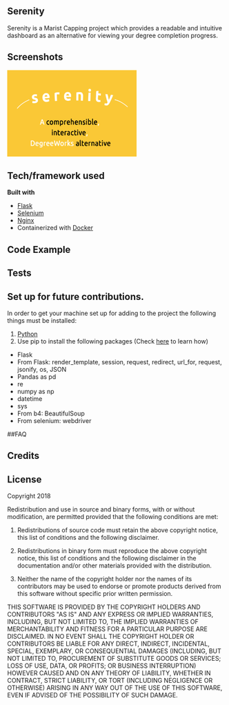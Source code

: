 ## Serenity
Serenity is a Marist Capping project which provides a readable and intuitive dashboard
as an alternative for viewing your degree completion progress.



## Screenshots
<!-- ![Alt text](/static/img/serenityLogoScreenshot.png =100x100) -->
<img src="/static/img/serenityLogoScreenshot.png" alt="Serenity Logo" width="300" height="200"/>

## Tech/framework used
<b>Built with</b>
- [Flask](http://flask.pocoo.org)
- [Selenium](https://selenium-python.readthedocs.io)
- [Nginx](https://nginx.org/en/)
- Containerized with [Docker](https://www.docker.com)



## Code Example



## Tests


## Set up for future contributions.
In order to get your machine set up for adding to the project the following things must be installed:
1. [Python](https://www.python.org/downloads/)
2. Use pip to install the following packages (Check [here](https://packaging.python.org/tutorials/installing-packages/) to learn how)
- Flask
- From Flask: render_template, session, request, redirect, url_for, request, jsonify, os, JSON
- Pandas as pd
- re
- numpy as np
- datetime
- sys
- From b4: BeautifulSoup
- From selenium: webdriver

##FAQ


## Credits



## License
Copyright 2018

Redistribution and use in source and binary forms, with or without modification, are permitted provided that the following conditions are met:

1. Redistributions of source code must retain the above copyright notice, this list of conditions and the following disclaimer.

2. Redistributions in binary form must reproduce the above copyright notice, this list of conditions and the following disclaimer in the documentation and/or other materials provided with the distribution.

3. Neither the name of the copyright holder nor the names of its contributors may be used to endorse or promote products derived from this software without specific prior written permission.

THIS SOFTWARE IS PROVIDED BY THE COPYRIGHT HOLDERS AND CONTRIBUTORS "AS IS" AND ANY EXPRESS OR IMPLIED WARRANTIES, INCLUDING, BUT NOT LIMITED TO, THE IMPLIED WARRANTIES OF MERCHANTABILITY AND FITNESS FOR A PARTICULAR PURPOSE ARE DISCLAIMED. IN NO EVENT SHALL THE COPYRIGHT HOLDER OR CONTRIBUTORS BE LIABLE FOR ANY DIRECT, INDIRECT, INCIDENTAL, SPECIAL, EXEMPLARY, OR CONSEQUENTIAL DAMAGES (INCLUDING, BUT NOT LIMITED TO, PROCUREMENT OF SUBSTITUTE GOODS OR SERVICES; LOSS OF USE, DATA, OR PROFITS; OR BUSINESS INTERRUPTION) HOWEVER CAUSED AND ON ANY THEORY OF LIABILITY, WHETHER IN CONTRACT, STRICT LIABILITY, OR TORT (INCLUDING NEGLIGENCE OR OTHERWISE) ARISING IN ANY WAY OUT OF THE USE OF THIS SOFTWARE, EVEN IF ADVISED OF THE POSSIBILITY OF SUCH DAMAGE.
